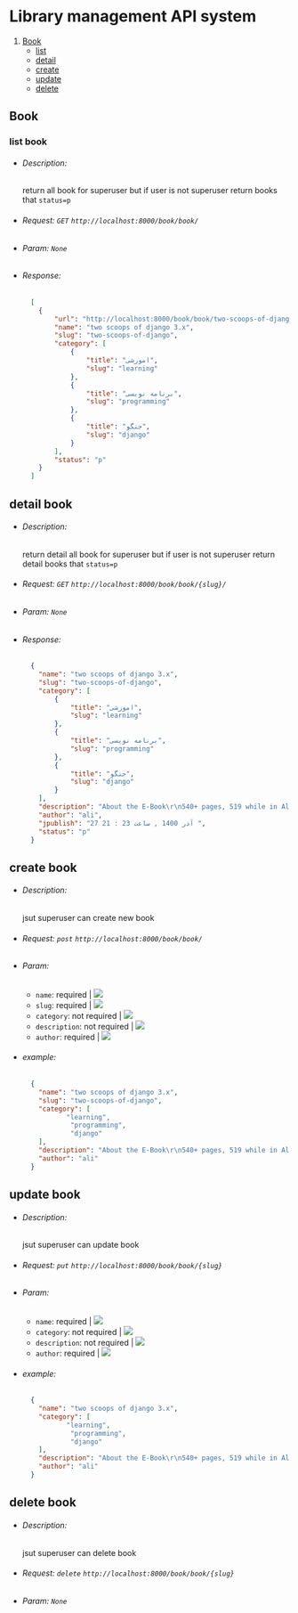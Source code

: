 # Library management API system

1. [Book](#Book)
    *   [list](#list-book)
    *   [detail](#detail-book)
    *   [create](#detail-book)
    *   [update](#update-book)
    *   [delete](#delete-book)

## Book
### list book
* ###### Description: 
    return all book for superuser but if user is not superuser return books that `status=p`
    
* ###### Request: `GET`  `http://localhost:8000/book/book/`
* ###### Param: `None`
* ###### Response:
    ```json
      [
        {
            "url": "http://localhost:8000/book/book/two-scoops-of-django/",
            "name": "two scoops of django 3.x",
            "slug": "two-scoops-of-django",
            "category": [
                {
                    "title": "اموزشی",
                    "slug": "learning"
                },
                {
                    "title": "برنامه نویسی",
                    "slug": "programming"
                },
                {
                    "title": "جنگو",
                    "slug": "django"
                }
            ],
            "status": "p"
        }
      ]   
    ```
## detail book
* ###### Description: 
    return detail all book for superuser but if user is not superuser return detail books that `status=p`
    
* ###### Request: `GET`  `http://localhost:8000/book/book/{slug}/`
* ###### Param:  `None`
* ###### Response:
    ```json
      {
        "name": "two scoops of django 3.x",
        "slug": "two-scoops-of-django",
        "category": [
            {
                "title": "اموزشی",
                "slug": "learning"
            },
            {
                "title": "برنامه نویسی",
                "slug": "programming"
            },
            {
                "title": "جنگو",
                "slug": "django"
            }
        ],
        "description": "About the E-Book\r\n540+ pages, 519 while in Alpha\r\n\r\nOnce again, we're releasing a book chock-full of material that will help you with your Django projects!\r\n\r\nIn Two Scoops of Django we introduce you to various tips, tricks, patterns, code snippets, and techniques that we’ve picked up over the years. This book is an update and expansion of previous editions:\r\n\r\nUpdated for Django 3.x (which will be maintained by the Django core team until at least April 2024!)\r\nUpdated to match changes in the Django ecosystem, with corrections and clarifications added thanks to the feedback of our readers and technical reviewers.\r\nUpdated for Python 3.8 and/or 3.9\r\nRevised material on nearly every topic within the book.\r\nNew material on GraphQL, Django REST Framework, security, forms, models, and more.\r\nTwo Scoops of Django 3.x: Best Practices for the Django Web Framework is available in PDF now, possibly Kindle, ePub, and print formats later.",
        "author": "ali",
        "jpublish": "27 آذر 1400 , ساعت 23 : 21 ",
        "status": "p"
      }
    ```
## create book
* ###### Description: 
    jsut superuser can create new book
    
* ###### Request: `post`  `http://localhost:8000/book/book/`
* ###### Param:
    *   `name`: required | ![](https://img.shields.io/static/v1?label=&message=string&color=red)
    *   `slug`: required | ![](https://img.shields.io/static/v1?label=&message=string&color=red)
    *   `category`: not required | ![](https://img.shields.io/static/v1?label=&message=list&color=red)
    *   `description`: not required | ![](https://img.shields.io/static/v1?label=&message=string&color=red)
    *   `author`: required | ![](https://img.shields.io/static/v1?label=&message=string&color=red)
    
* ###### example:
    ```json
      {
        "name": "two scoops of django 3.x",
        "slug": "two-scoops-of-django",
        "category": [
               "learning",
                "programming",        
                "django"
        ],
        "description": "About the E-Book\r\n540+ pages, 519 while in Alpha\r\n\r\nOnce again, we're releasing a book chock-full of material that will help you with your Django projects!\r\n\r\nIn Two Scoops of Django we introduce you to various tips, tricks, patterns, code snippets, and techniques that we’ve picked up over the years. This book is an update and expansion of previous editions:\r\n\r\nUpdated for Django 3.x (which will be maintained by the Django core team until at least April 2024!)\r\nUpdated to match changes in the Django ecosystem, with corrections and clarifications added thanks to the feedback of our readers and technical reviewers.\r\nUpdated for Python 3.8 and/or 3.9\r\nRevised material on nearly every topic within the book.\r\nNew material on GraphQL, Django REST Framework, security, forms, models, and more.\r\nTwo Scoops of Django 3.x: Best Practices for the Django Web Framework is available in PDF now, possibly Kindle, ePub, and print formats later.",
        "author": "ali"
      }
    ```
## update book
* ###### Description: 
    jsut superuser can update book
    
* ###### Request: `put`  `http://localhost:8000/book/book/{slug}`
* ###### Param:
    *   `name`: required | ![](https://img.shields.io/static/v1?label=&message=string&color=red)
    *   `category`: not required | ![](https://img.shields.io/static/v1?label=&message=list&color=red)
    *   `description`: not required | ![](https://img.shields.io/static/v1?label=&message=string&color=red)
    *   `author`: required | ![](https://img.shields.io/static/v1?label=&message=string&color=red)
    
* ###### example:
    ```json
      {
        "name": "two scoops of django 3.x",
        "category": [
               "learning",
                "programming",        
                "django"
        ],
        "description": "About the E-Book\r\n540+ pages, 519 while in Alpha\r\n\r\nOnce again, we're releasing a book chock-full of material that will help you with your Django projects!\r\n\r\nIn Two Scoops of Django we introduce you to various tips, tricks, patterns, code snippets, and techniques that we’ve picked up over the years. This book is an update and expansion of previous editions:\r\n\r\nUpdated for Django 3.x (which will be maintained by the Django core team until at least April 2024!)\r\nUpdated to match changes in the Django ecosystem, with corrections and clarifications added thanks to the feedback of our readers and technical reviewers.\r\nUpdated for Python 3.8 and/or 3.9\r\nRevised material on nearly every topic within the book.\r\nNew material on GraphQL, Django REST Framework, security, forms, models, and more.\r\nTwo Scoops of Django 3.x: Best Practices for the Django Web Framework is available in PDF now, possibly Kindle, ePub, and print formats later.",
        "author": "ali"
      }
    ```
## delete book
* ###### Description: 
    jsut superuser can delete book
    
* ###### Request: `delete`  `http://localhost:8000/book/book/{slug}`
* ###### Param: `None`